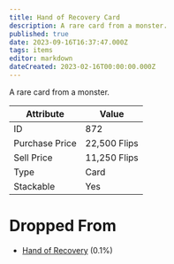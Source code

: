 ```yaml
---
title: Hand of Recovery Card
description: A rare card from a monster.
published: true
date: 2023-09-16T16:37:47.000Z
tags: items
editor: markdown
dateCreated: 2023-02-16T00:00:00.000Z
---
```


A rare card from a monster.

|Attribute|Value|
|-|-|
|ID|872|
|Purchase Price|22,500 Flips|
|Sell Price|11,250 Flips|
|Type|Card|
|Stackable|Yes|


# Dropped From
 * [Hand of Recovery](/monsters/hand-of-recovery) (0.1%)

